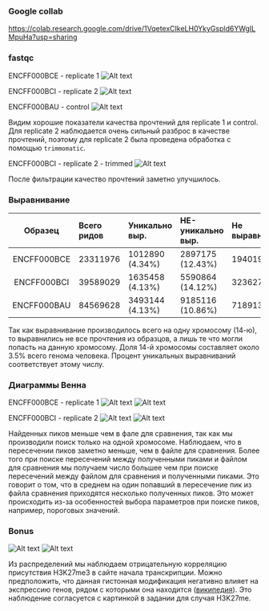 ### Google collab


https://colab.research.google.com/drive/1VqetexCIkeLH0YkyGspld6YWgILMpuHa?usp=sharing

### fastqc

ENCFF000BCE - replicate 1
![Alt text](/imgs/BCE.png?raw=true "Optional Title")

ENCFF000BCI - replicate 2
![Alt text](/imgs/BCI.png?raw=true "Optional Title")

ENCFF000BAU - control
![Alt text](/imgs/BAU.png?raw=true "Optional Title")

Видим хорошие показатели качества прочтений для replicate 1 и control. Для
replicate 2 наблюдается очень сильный разброс в качестве прочтений, поэтому для
replicate 2 была проведена обработка с помощью `trimmomatic`.

ENCFF000BCI - replicate 2 - trimmed
![Alt text](/imgs/BCI_filtered.png?raw=true "Optional Title")

После фильтрации качество прочтений заметно улучшилось.

### Выравнивание

|  Образец    | Всего ридов | Уникально выр.  | НЕ-уникально выр. | Не выравнилось |
|:-----------:|:------------|:----------------|:------------------|:-------------- |
| ENCFF000BCE | 23311976    | 1012890 (4.34%) | 2897175 (12.43%)  | 19401911       |
| ENCFF000BCI | 39589029    | 1635458 (4.13%) | 5590864 (14.12%)  | 32362707       |
| ENCFF000BAU | 84569628    | 3493144 (4.13%) | 9185116 (10.86%)  | 71891368       |

Так как выравнивание производилось всего на одну хромосому (14-ю), то выравнились не все прочтения
из образцов, а лишь те что могли попасть на данную хромосому. Доля 14-й хромосомы составляет около 3.5% всего генома человека. Процент уникальных выравниваний соответствует этому числу.  

### Диаграммы Венна

ENCFF000BCE - replicate 1
![Alt text](/imgs/BCE_.png?raw=true "Optional Title")
![Alt text](/imgs/_BCE.png?raw=true "Optional Title")

ENCFF000BCI - replicate 2
![Alt text](/imgs/BCI_.png?raw=true "Optional Title")
![Alt text](/imgs/_BCI.png?raw=true "Optional Title")

Найденных пиков меньше чем в фале для сравнения, так как мы производили поиск только на одной хромосоме.
Наблюдаем, что в пересечении пиков заметно меньше, чем в файле для сравнения.
Более того при поиске пересечений между полученными пиками и файлом для сравнения
мы получаем число большее чем при поиске пересечений между файлом для сравнения и полученными пиками.
Это говорит о том, что в среднем на один попавший в пересечение пик из файла сравнения приходятся несколько полученных пиков. Это может происходить из-за особенностей выбора параметров при поиске пиков, например, пороговых значений.

### Bonus
![Alt text](/imgs/result_1.png?raw=true "Optional Title")
![Alt text](/imgs/result_2.png?raw=true "Optional Title")

Из распределений мы наблюдаем отрицательную корреляцию присутствия H3K27me3 в сайте начала транскрипции. Можно предположить, что данная гистонная модификация негативно влияет на экспрессию генов, рядом с которыми она находится ([википедия](https://en.wikipedia.org/wiki/H3K27me3 "Необязательная подсказка")). Это наблюдение согласуется с картинкой в задании для случая H3K27me.
